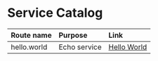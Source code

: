 # Service Catalog

| Route name                    | Purpose                                | Link                                    |
| :-----------------------------|:---------------------------------------|:----------------------------------------|
| hello.world                   | Echo service                           | [Hello World](hello-world.md)           |
